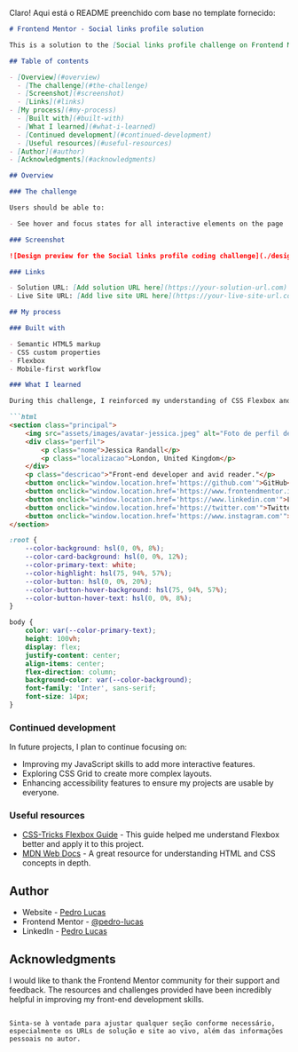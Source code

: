 Claro! Aqui está o README preenchido com base no template fornecido:

```markdown
# Frontend Mentor - Social links profile solution

This is a solution to the [Social links profile challenge on Frontend Mentor](https://www.frontendmentor.io/challenges/social-links-profile-UG32l9m6dQ). Frontend Mentor challenges help you improve your coding skills by building realistic projects. 

## Table of contents

- [Overview](#overview)
  - [The challenge](#the-challenge)
  - [Screenshot](#screenshot)
  - [Links](#links)
- [My process](#my-process)
  - [Built with](#built-with)
  - [What I learned](#what-i-learned)
  - [Continued development](#continued-development)
  - [Useful resources](#useful-resources)
- [Author](#author)
- [Acknowledgments](#acknowledgments)

## Overview

### The challenge

Users should be able to:

- See hover and focus states for all interactive elements on the page

### Screenshot

![Design preview for the Social links profile coding challenge](./design/desktop-preview.jpg)

### Links

- Solution URL: [Add solution URL here](https://your-solution-url.com)
- Live Site URL: [Add live site URL here](https://your-live-site-url.com)

## My process

### Built with

- Semantic HTML5 markup
- CSS custom properties
- Flexbox
- Mobile-first workflow

### What I learned

During this challenge, I reinforced my understanding of CSS Flexbox and the use of CSS custom properties for theming. I also practiced responsive design principles using a mobile-first approach. Here are some code snippets I'm proud of:

```html
<section class="principal">
    <img src="assets/images/avatar-jessica.jpeg" alt="Foto de perfil de Jessica Randall" class="foto-perfil">
    <div class="perfil">
        <p class="nome">Jessica Randall</p>
        <p class="localizacao">London, United Kingdom</p>
    </div>
    <p class="descricao">"Front-end developer and avid reader."</p>
    <button onclick="window.location.href='https://github.com'">GitHub</button>
    <button onclick="window.location.href='https://www.frontendmentor.io'">Frontend Mentor</button>
    <button onclick="window.location.href='https://www.linkedin.com'">LinkedIn</button>
    <button onclick="window.location.href='https://twitter.com'">Twitter</button>
    <button onclick="window.location.href='https://www.instagram.com'">Instagram</button>
</section>
```

```css
:root {
    --color-background: hsl(0, 0%, 8%);
    --color-card-background: hsl(0, 0%, 12%);
    --color-primary-text: white;
    --color-highlight: hsl(75, 94%, 57%);
    --color-button: hsl(0, 0%, 20%);
    --color-button-hover-background: hsl(75, 94%, 57%);
    --color-button-hover-text: hsl(0, 0%, 8%);
}

body {
    color: var(--color-primary-text);
    height: 100vh;
    display: flex;
    justify-content: center;
    align-items: center;
    flex-direction: column;
    background-color: var(--color-background);
    font-family: 'Inter', sans-serif;
    font-size: 14px;
}
```

### Continued development

In future projects, I plan to continue focusing on:

- Improving my JavaScript skills to add more interactive features.
- Exploring CSS Grid to create more complex layouts.
- Enhancing accessibility features to ensure my projects are usable by everyone.

### Useful resources

- [CSS-Tricks Flexbox Guide](https://css-tricks.com/snippets/css/a-guide-to-flexbox/) - This guide helped me understand Flexbox better and apply it to this project.
- [MDN Web Docs](https://developer.mozilla.org/en-US/) - A great resource for understanding HTML and CSS concepts in depth.

## Author

- Website - [Pedro Lucas](https://www.your-site.com)
- Frontend Mentor - [@pedro-lucas](https://www.frontendmentor.io/profile/pedro-lucas)
- LinkedIn - [Pedro Lucas](https://www.linkedin.com/in/pedro-lucas-b24190204)

## Acknowledgments

I would like to thank the Frontend Mentor community for their support and feedback. The resources and challenges provided have been incredibly helpful in improving my front-end development skills.
```

Sinta-se à vontade para ajustar qualquer seção conforme necessário, especialmente os URLs de solução e site ao vivo, além das informações pessoais no autor.